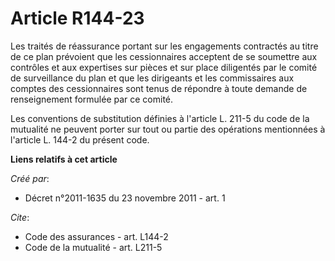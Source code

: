 # Article R144-23

Les traités de réassurance portant sur les engagements contractés au titre de ce plan prévoient que les cessionnaires
acceptent de se soumettre aux contrôles et aux expertises sur pièces et sur place diligentés par le comité de surveillance du
plan et que les dirigeants et les commissaires aux comptes des cessionnaires sont tenus de répondre à toute demande de
renseignement formulée par ce comité. 

Les conventions de substitution définies à l'article L. 211-5 du code de la mutualité ne peuvent porter sur tout ou partie
des opérations mentionnées à l'article L. 144-2 du présent code.

**Liens relatifs à cet article**

_Créé par_:

  - Décret n°2011-1635 du 23 novembre 2011 - art. 1

_Cite_:

  - Code des assurances - art. L144-2
  - Code de la mutualité - art. L211-5
